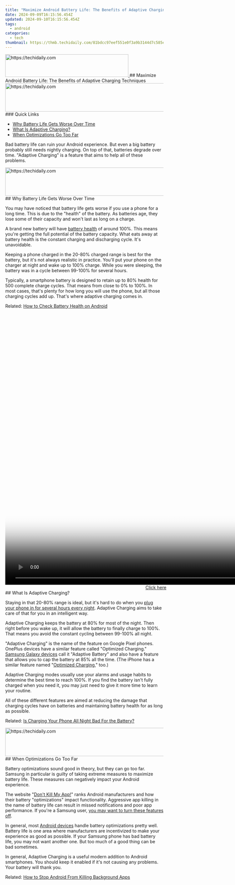 ```yaml
---
title: "Maximize Android Battery Life: The Benefits of Adaptive Charging Techniques"
date: 2024-09-09T16:15:56.454Z
updated: 2024-09-10T16:15:56.454Z
tags:
  - android
categories:
  - tech
thumbnail: https://thmb.techidaily.com/81bdcc97eef551e0f3a9b3144d7c585e9e69ed51245c289c479d5dc0d390d590.jpg
---
```


<!-- affiliate ads begin -->
<a href="https://aligracehair.sjv.io/c/5597632/2115949/19272" target="_top" id="2115949">
  <img src="//a.impactradius-go.com/display-ad/19272-2115949" border="0" alt="https://techidaily.com" width="392" height="72"/>
</a>
<img height="0" width="0" src="https://aligracehair.sjv.io/i/5597632/2115949/19272" style="position:absolute;visibility:hidden;" border="0" />
<!-- affiliate ads end -->
## Maximize Android Battery Life: The Benefits of Adaptive Charging Techniques

<!-- affiliate ads begin -->
<a href="https://bluettius.sjv.io/c/5597632/2139123/17108" target="_top" id="2139123">
  <img src="//a.impactradius-go.com/display-ad/17108-2139123" border="0" alt="https://techidaily.com" width="728" height="90"/>
</a>
<img height="0" width="0" src="https://bluettius.sjv.io/i/5597632/2139123/17108" style="position:absolute;visibility:hidden;" border="0" />
<!-- affiliate ads end -->
### Quick Links

* [Why Battery Life Gets Worse Over Time](https://extra-support.techidaily.com/2024-approved-mediamagic-8-edition/)
* [What Is Adaptive Charging?](https://android-transfer.techidaily.com/in-2024-5-techniques-to-transfer-data-from-poco-m6-pro-4g-to-iphone-15141312-drfone-by-drfone-transfer-from-android-transfer-from-android/)
* [When Optimizations Go Too Far](https://extra-tips.techidaily.com/expertly-curated-list-of-top-6-head-mounted-cameras-for-action-seekers/)

 Bad battery life can ruin your Android experience. But even a big battery probably still needs nightly charging. On top of that, batteries degrade over time. "Adaptive Charging" is a feature that aims to help all of these problems.

<!-- affiliate ads begin -->
<a href="https://appsumo.8odi.net/c/5597632/2123750/7443" target="_top" id="2123750">
  <img src="//a.impactradius-go.com/display-ad/7443-2123750" border="0" alt="https://techidaily.com" width="728" height="90"/>
</a>
<img height="0" width="0" src="https://appsumo.8odi.net/i/5597632/2123750/7443" style="position:absolute;visibility:hidden;" border="0" />
<!-- affiliate ads end -->
##  Why Battery Life Gets Worse Over Time

 You may have noticed that battery life gets worse if you use a phone for a long time. This is due to the "health" of the battery. As batteries age, they lose some of their capacity and won't last as long on a charge.

 A brand new battery will have [battery health](https://hardware-updates.techidaily.com/installing-intels-management-engine-drivers-on-windows-11817-complete-tutorial/) of around 100%. This means you're getting the full potential of the battery capacity. What eats away at battery health is the constant charging and discharging cycle. It's unavoidable.

 Keeping a phone charged in the 20-80% charged range is best for the battery, but it's not always realistic in practice. You'll put your phone on the charger at night and wake up to 100% charge. While you were sleeping, the battery was in a cycle between 99-100% for several hours.

 Typically, a smartphone battery is designed to retain up to 80% health for 500 complete charge cycles. That means from close to 0% to 100%. In most cases, that's plenty for how long you will use the phone, but all those charging cycles add up. That's where adaptive charging comes in.

Related: [How to Check Battery Health on Android](https://hardware-updates.techidaily.com/installing-intels-management-engine-drivers-on-windows-11817-complete-tutorial/) 

<!-- affiliate ads begin -->
<span id="701707">
					<video width="1536" height="864" style="cursor:pointer"
           poster="//a.impactradius-go.com/display-clicktoplayimage/701707.png"
           onclick="if(!this.playClicked){this.play();this.setAttribute('controls',true);this.playClicked=true;}">
	   <source src="//a.impactradius-go.com/display-ad/7443-701707">
	   <img src="//a.impactradius-go.com/display-clicktoplayimage/701707.png" style="border: none; height: 100%; width: 100%; object-fit: contain">
	</video>
	<div style="width:960px;text-align:center"><a href="javascript:window.open(decodeURIComponent('https%3A%2F%2Fappsumo.8odi.net%2Fc%2F5597632%2F701707%2F7443'), '_blank');void(0);">Click here</a></div>
</span>
<img height="0" width="0" src="https://imp.pxf.io/i/5597632/701707/7443" style="position:absolute;visibility:hidden;" border="0" />
<!-- affiliate ads end -->
##  What Is Adaptive Charging?

 Staying in that 20-80% range is ideal, but it's hard to do when you [plug your phone in for several hours every night](https://fox-helps.techidaily.com/new-effortless-time-lapse-videos-with-samsung-tech-for-2024/). Adaptive Charging aims to take care of that for you in an intelligent way.

 Adaptive Charging keeps the battery at 80% for most of the night. Then right before you wake up, it will allow the battery to finally charge to 100%. That means you avoid the constant cycling between 99-100% all night.

 "Adaptive Charging" is the name of the feature on Google Pixel phones. OnePlus devices have a similar feature called "Optimized Charging." [Samsung Galaxy devices](https://instagram-clips.techidaily.com/new-connecting-consciously-with-content-craftsmen-of-your-realm-for-2024/) call it "Adaptive Battery" and also have a feature that allows you to cap the battery at 85% all the time. (The iPhone has a similar feature named "[Optimized Charging](https://some-guidance.techidaily.com/updated-streamlining-your-workflow-with-mac-preview-complete-guide/)," too.)

 Adaptive Charging modes usually use your alarms and usage habits to determine the best time to reach 100%. If you find the battery isn't fully charged when you need it, you may just need to give it more time to learn your routine.

 All of these different features are aimed at reducing the damage that charging cycles have on batteries and maintaining battery health for as long as possible.

Related: [Is Charging Your Phone All Night Bad For the Battery?](https://fox-helps.techidaily.com/new-effortless-time-lapse-videos-with-samsung-tech-for-2024/) 

<!-- affiliate ads begin -->
<a href="https://ephamedtechinc.pxf.io/c/5597632/2137229/26400" target="_top" id="2137229">
  <img src="//a.impactradius-go.com/display-ad/26400-2137229" border="0" alt="https://techidaily.com" width="728" height="90"/>
</a>
<img height="0" width="0" src="https://ephamedtechinc.pxf.io/i/5597632/2137229/26400" style="position:absolute;visibility:hidden;" border="0" />
<!-- affiliate ads end -->
##  When Optimizations Go Too Far

 Battery optimizations sound good in theory, but they can go too far. Samsung in particular is guilty of taking extreme measures to maximize battery life. These measures can negatively impact your Android experience.

 The website "[Don't Kill My App!](https://dontkillmyapp.com/)" ranks Android manufacturers and how their battery "optimizations" impact functionality. Aggressive app killing in the name of battery life can result in missed notifications and poor app performance. If you're a Samsung user, [you may want to turn these features off](https://instagram-videos.techidaily.com/navigating-youtube-and-instagram-sharing-video-content-without-limits-for-2024/).

 In general, most [Android devices](https://twitter-videos.techidaily.com/hot-takes-highlight-twitters-trending-topics-for-2024/) handle battery optimizations pretty well. Battery life is one area where manufacturers are incentivized to make your experience as good as possible. If your Samsung phone has bad battery life, you may not want another one. But too much of a good thing can be bad sometimes.

 In general, Adaptive Charging is a useful modern addition to Android smartphones. You should keep it enabled if it's not causing any problems. Your battery will thank you.

Related: [How to Stop Android From Killing Background Apps](https://instagram-videos.techidaily.com/navigating-youtube-and-instagram-sharing-video-content-without-limits-for-2024/)

<ins class="adsbygoogle"
     style="display:block"
     data-ad-format="autorelaxed"
     data-ad-client="ca-pub-7571918770474297"
     data-ad-slot="1223367746"></ins>



<ins class="adsbygoogle"
     style="display:block"
     data-ad-client="ca-pub-7571918770474297"
     data-ad-slot="8358498916"
     data-ad-format="auto"
     data-full-width-responsive="true"></ins>


